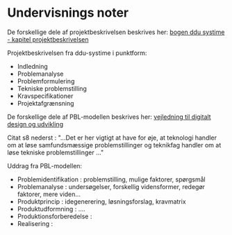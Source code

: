 # Undervisnings noter

De forskellige dele af projektbeskrivelsen beskrives her:
[bogen ddu systime - kapitel projektbeskrivelsen](https://ddu.systime.dk/?id=224)

Projektbeskrivelsen fra ddu-systime i punktform:
- Indledning
- Problemanalyse
- Problemformulering
- Tekniske problemstilling
- Kravspecifikationer
- Projektafgrænsning

De forskellige dele af PBL-modellen beskrives her:
[vejledning til digitalt design og udvikling](https://www.uvm.dk/-/media/filer/uvm/gym-vejledninger-til-laereplaner/htx/210708-teknikfag-a-digitalt-design-og-udvikling-htx-vejledning-juni-2023.pdf)

Citat s8 nederst : "...Det er her vigtigt at have for øje, at teknologi handler om at løse
samfundsmæssige problemstillinger og teknikfag handler om at løse tekniske problemstillinger ..."

Uddrag fra PBL-modellen:
- Problemidentifikation : problemstilling, mulige faktorer, spørgsmål
- Problemanalyse : undersøgelser, forskellig vidensformer, redegør faktorer, mere viden...
- Produktprincip : idegenerering, løsningsforslag, kravmatrix
- Produktudformning : ....
- Produktionsforberedelse :
- Realisering : 
